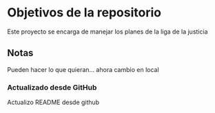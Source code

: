 # Objetivos de la repositorio

Este proyecto se encarga de manejar los planes de la liga de la justicia


## Notas
Pueden hacer lo que quieran...
ahora cambio en local

### Actualizado desde GitHub
Actualizo README desde github
